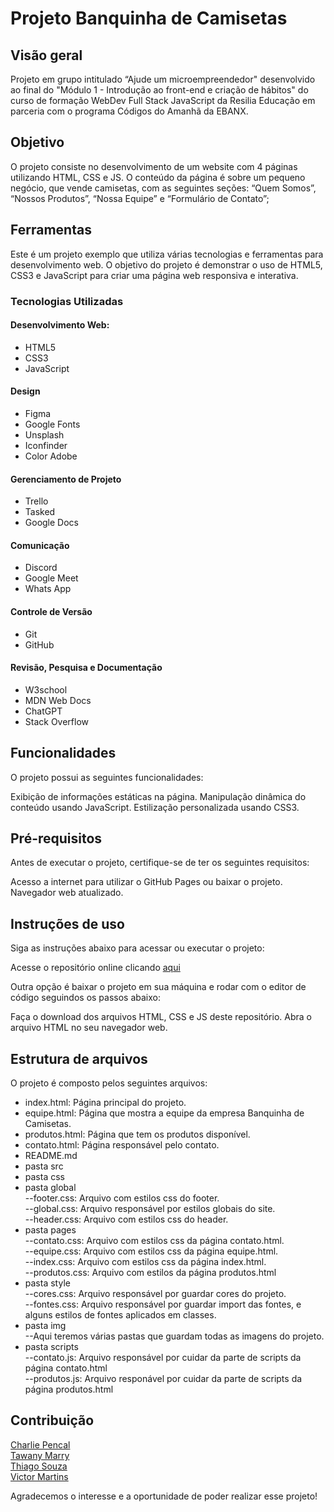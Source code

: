 # Projeto Banquinha de Camisetas

## Visão geral

Projeto em grupo intitulado “Ajude um microempreendedor" desenvolvido ao final do "Módulo 1 - Introdução ao front-end e criação de hábitos" do curso de formação WebDev Full Stack JavaScript da Resilia Educação em parceria com o programa Códigos do Amanhã da EBANX.

## Objetivo

O projeto consiste no desenvolvimento de um website com 4 páginas utilizando HTML, CSS e JS. O conteúdo da página é sobre um pequeno negócio, que vende camisetas, com as seguintes seções: “Quem Somos”, “Nossos Produtos”, “Nossa Equipe” e “Formulário de Contato”;

## Ferramentas

Este é um projeto exemplo que utiliza várias tecnologias e ferramentas para desenvolvimento web. O objetivo do projeto é demonstrar o uso de HTML5, CSS3 e JavaScript para criar uma página web responsiva e interativa.

### Tecnologias Utilizadas

#### Desenvolvimento Web:

- HTML5
- CSS3
- JavaScript

#### Design

- Figma
- Google Fonts
- Unsplash
- Iconfinder
- Color Adobe

#### Gerenciamento de Projeto

- Trello
- Tasked
- Google Docs

#### Comunicação

- Discord
- Google Meet
- Whats App

#### Controle de Versão

- Git
- GitHub

#### Revisão, Pesquisa e Documentação

- W3school
- MDN Web Docs
- ChatGPT
- Stack Overflow

## Funcionalidades

O projeto possui as seguintes funcionalidades:

Exibição de informações estáticas na página.
Manipulação dinâmica do conteúdo usando JavaScript.
Estilização personalizada usando CSS3.

## Pré-requisitos

Antes de executar o projeto, certifique-se de ter os seguintes requisitos:

Acesso a internet para utilizar o GitHub Pages ou baixar o projeto.
Navegador web atualizado.

## Instruções de uso

Siga as instruções abaixo para acessar ou executar o projeto:

Acesse o repositório online clicando [aqui](http://pudim.me/banquinha-de-camisetas/)

Outra opção é baixar o projeto em sua máquina e rodar com o editor de código seguindos os passos abaixo:

Faça o download dos arquivos HTML, CSS e JS deste repositório.
Abra o arquivo HTML no seu navegador web.

## Estrutura de arquivos

O projeto é composto pelos seguintes arquivos:

- index.html: Página principal do projeto.
- equipe.html: Página que mostra a equipe da empresa Banquinha de Camisetas.
- produtos.html: Página que tem os produtos disponível.
- contato.html: Página responsável pelo contato.
- README.md
- pasta src
- pasta css
- pasta global  
  --footer.css: Arquivo com estilos css do footer.  
  --global.css: Arquivo responsável por estilos globais do site.  
  --header.css: Arquivo com estilos css do header.
- pasta pages  
  --contato.css: Arquivo com estilos css da página contato.html.  
  --equipe.css: Arquivo com estilos css da página equipe.html.  
  --index.css: Arquivo com estilos css da página index.html.  
  --produtos.css: Arquivo com estilos da página produtos.html
- pasta style  
  --cores.css: Arquivo responsável por guardar cores do projeto.  
  --fontes.css: Arquivo responsável por guardar import das fontes, e alguns estilos de fontes aplicados em classes.
- pasta img  
  --Aqui teremos várias pastas que guardam todas as imagens do projeto.
- pasta scripts  
  --contato.js: Arquivo responsável por cuidar da parte de scripts da página contato.html  
  --produtos.js: Arquivo responável por cuidar da parte de scripts da página produtos.html  


## Contribuição

[Charlie Pencal](https://github.com/Charlie-Pencal)  
[Tawany Marry](https://github.com/devtaw)  
[Thiago Souza](https://github.com/Thzzao)  
[Victor Martins](https://github.com/Vimlm)

Agradecemos o interesse e a oportunidade de poder realizar esse projeto!
